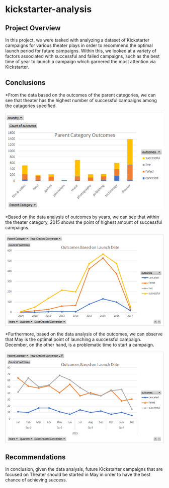 # kickstarter-analysis
## Project Overview
In this project, we were tasked with analyzing a dataset of Kickstarter campaigns for various theater plays in order to recommend the optimal launch period for future campaigns. Within this, we looked at a variety of factors associated with successful and failed campaigns, such as the best time of year to launch a campaign which garnered the most attention via Kickstarter. <br />

## Conclusions
*From the data based on the outcomes of the parent categories, we can see that theater has the highest number of successful campaigns among the catagories specified. <br />

![](https://github.com/Stewartsl17/kickstarter-analysis/blob/master/Parent%20Category.png) <br />

*Based on the data analysis of outcomes by years, we can see that within the theater category, 2015 shows the point of highest amount of successful campaigns.<br />

![](https://github.com/Stewartsl17/kickstarter-analysis/blob/master/Outcomes.png) <br />

*Furthermore, based on the data analysis of the outcomes, we can observe that May is the optimal point of launching a successful campaign. December, on the other hand, is a problematic time to start a campaign. <br />

![](https://github.com/Stewartsl17/kickstarter-analysis/blob/master/Outcomes%20-%20By%20Quarter.png)  <br /> 

## Recommendations
In conclusion, given the data analysis, future Kickstarter campaigns that are focused on Theater should be started in May in order to have the best chance of achieving success. 
